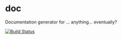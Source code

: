 # doc
Documentation generator for ... anything... eventually?

[![Build Status](https://travis-ci.org/kelsin/doc.svg?branch=master)](https://travis-ci.org/kelsin/doc)

